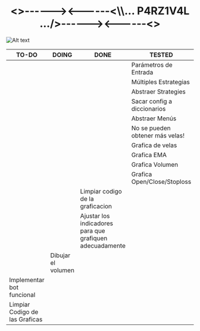 <h1 align="center"><>------><------<\\... P4RZ1V4L .../>------><------<></h1>

![Alt text](https://www.gamersglobal.de/sites/gamersglobal.de/files/galerie/280/VirtuaVerse_03.jpg "p4rz1v4l")

| TO-DO                           | DOING              | DONE                                                      | TESTED                          | PRIORITY |
|---------------------------------|--------------------|-----------------------------------------------------------|---------------------------------|----------|
|                                 |                    |                                                           | Parámetros de Entrada           | 1        |
|                                 |                    |                                                           | Múltiples Estrategias           | 1        |
|                                 |                    |                                                           | Abstraer Strategies             | 1        |
|                                 |                    |                                                           | Sacar config a diccionarios     | 1        |
|                                 |                    |                                                           | Abstraer Menús                  | 1        |
|                                 |                    |                                                           | No se pueden obtener más velas! | 1        |
|                                 |                    |                                                           | Grafica de velas                | 1        |
|                                 |                    |                                                           | Grafica EMA                     | 1        |
|                                 |                    |                                                           | Grafica Volumen                 | 1        |
|                                 |                    |                                                           | Grafica Open/Close/Stoploss     | 1        |
|                                 |                    | Limpiar codigo de la graficacion                          |                                 | 1        |
|                                 |                    | Ajustar los indicadores para que grafiquen adecuadamente  |                                 | 2        |
|                                 | Dibujar el volumen |                                                           |                                 | 3        |
| Implementar bot funcional       |                    |                                                           |                                 | 3        |
| Limpiar Codigo de las Graficas  |                    |                                                           |                                 | 5        |

